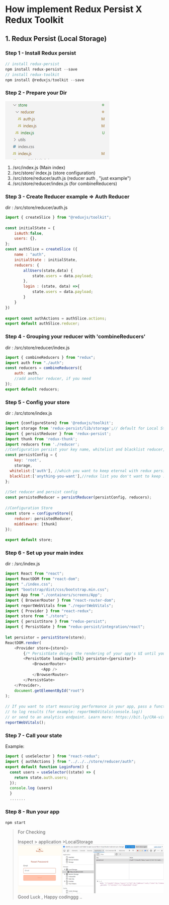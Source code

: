 # How implement Redux Persist X Redux Toolkit

## 1. Redux Persist (Local Storage)

### Step 1 - Install Redux persist

```javascript
// install redux-persist
npm install redux-persist --save
// install redux-toolkit
npm install @reduxjs/toolkit --save
```

### Step 2 - Prepare your Dir

![DIR](./Dir.PNG)

1. /src/index.js (Main index)
2. /src/store/ index.js (store configuration)
3. /src/store/reducer/auth.js (reducer auth , "just example")
4. /src/store/reducer/index.js (for combineReducers)

### Step 3 - Create Reducer example => Auth Reducer

dir : /src/store/reducer/auth.js

```javascript
import { createSlice } from "@reduxjs/toolkit";

const initialState = {
    isAuth:false,
    users: {},
};
const authSlice = createSlice ({
    name : "auth",
    initialState : initialState,
    reducers: {
        allUsers(state,data) {
            state.users = data.payload;
        },
        login : (state, data) =>{
            state.users = data.payload;
        }
    }
})

export const authActions = authSlice.actions;
export default authSlice.reducer;
```

### Step 4 - Grouping your reducer with 'combineReducers'

dir : /src/store/reducer/index.js

```javascript
import { combineReducers } from "redux";
import auth from "./auth";
const reducers = combineReducers({
    auth: auth,
    //add another reducer, if you need
});
export default reducers;
```

### Step 5 - Config your store 

dir : /src/store/index.js

```javascript
import {configureStore} from '@reduxjs/toolkit';
import storage from 'redux-persist/lib/storage';// default for Local Storage
import { persistReducer } from 'redux-persist';
import thunk from 'redux-thunk';
import reducers from './reducer';
//Configuration persist your key name, whitelist and blacklist reducer, and storage Engine
const persistConfig = {
    key: 'root',
    storage,
  whitelist:['auth'], //which you want to keep eternal with redux persist :)
  blacklist:['anything-you-want'],//redux list you don't want to keep :(
};

//Set reducer and persist config
const persistedReducer = persistReducer(persistConfig, reducers); 

//Configuration Store
const store = configureStore({
    reducer: persistedReducer,
    middleware: [thunk]
});

export default store;
```

### Step 6 - Set up your main index

dir : /src/index.js

```javascript
import React from "react";
import ReactDOM from "react-dom";
import "./index.css";
import "bootstrap/dist/css/bootstrap.min.css";
import App from "./containers/screens/App";
import { BrowserRouter } from "react-router-dom";
import reportWebVitals from "./reportWebVitals";
import { Provider } from "react-redux";
import store from "./store";
import { persistStore } from "redux-persist";
import { PersistGate } from "redux-persist/integration/react";

let persistor = persistStore(store);
ReactDOM.render(
    <Provider store={store}>
    	{/* PersistGate delays the rendering of your app's UI until your persisted state has been retrieved and saved to redux. */}
        <PersistGate loading={null} persistor={persistor}>
            <BrowserRouter>
                <App />
            </BrowserRouter>
        </PersistGate>
    </Provider>,
    document.getElementById("root")
);

// If you want to start measuring performance in your app, pass a function
// to log results (for example: reportWebVitals(console.log))
// or send to an analytics endpoint. Learn more: https://bit.ly/CRA-vitals
reportWebVitals();

```

### Step 7 - Call your state

Example: 

```javascript
import { useSelector } from "react-redux";
import { authActions } from "../../../store/reducer/auth";
export default function LoginForm() {
  const users = useSelector((state) => {
    return state.auth.users;
  });
  console.log (users)
  }
  .......
```

### Step 8 - Run your app

```
npm start
```

> For Checking
>
> Inspect > application >LocalStorage
![LocalStorage](./LocalStorage.PNG)
Good Luck , Happy codinggg ..
